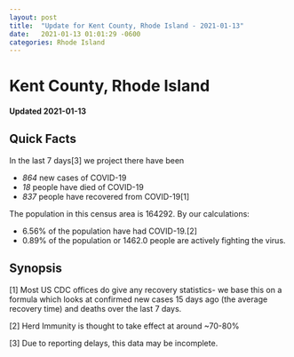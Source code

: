 ```yaml
---
layout: post
title:  "Update for Kent County, Rhode Island - 2021-01-13"
date:   2021-01-13 01:01:29 -0600
categories: Rhode Island
---
```


# Kent County, Rhode Island
#### Updated 2021-01-13

## Quick Facts

In the last 7 days[3] we project there have been
- *864* new cases of COVID-19
- *18* people have died of COVID-19
- *837* people have recovered from COVID-19[1]

The population in this census area is 164292. By our calculations:
- 6.56% of the population have had COVID-19.[2]
- 0.89% of the population or 1462.0 people are actively fighting the virus.

## Synopsis




[1] Most US CDC offices do give any recovery statistics- we base this on a formula which looks at confirmed new cases
15 days ago (the average recovery time) and deaths over the last 7 days.

[2] Herd Immunity is thought to take effect at around ~70-80%

[3] Due to reporting delays, this data may be incomplete.
 
    